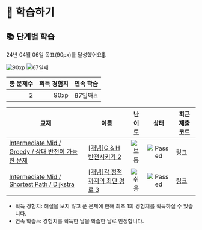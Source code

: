 # 📖 학습하기

## 📚 단계별 학습
24년 04월 06일 목표(90px)를 달성했어요🥳.

![90xp](https://img.shields.io/badge/EXP-90xp-%235cb85c.svg?for-the-badge)
![67일째](https://img.shields.io/badge/연속학습-67일째-%23E34F26.svg?for-the-badge)

|총 문제수|획득 경험치|연속 학습|
|---:|---:|---|
2|90xp|67일째🔥|

|교재|이름|난이도|상태|최근 제출 코드|
|---|---|:---:|:---:|---|
|[Intermediate Mid / Greedy / 상태 반전이 가능한 문제](https://www.codetree.ai/missions?missionId=8)|[[개념]G & H 반전시키기 2](https://www.codetree.ai/missions/8/problems/reversing-g-and-h-2)|![보통][medium]|![Passed][passed]|[링크](https://github.com/pinegreen83/codetree-TILs/blob/main/240406/G%20%26%20H%20%EB%B0%98%EC%A0%84%EC%8B%9C%ED%82%A4%EA%B8%B0%202/reversing-g-and-h-2.cpp)|
|[Intermediate Mid / Shortest Path / Dijkstra](https://www.codetree.ai/missions?missionId=8)|[[개념]각 정점까지의 최단 경로 3](https://www.codetree.ai/missions/8/problems/shortest-path-to-each-vertex-3)|![쉬움][easy]|![Passed][passed]|[링크](https://github.com/pinegreen83/codetree-TILs/blob/main/240406/%EA%B0%81%20%EC%A0%95%EC%A0%90%EA%B9%8C%EC%A7%80%EC%9D%98%20%EC%B5%9C%EB%8B%A8%20%EA%B2%BD%EB%A1%9C%203/shortest-path-to-each-vertex-3.cpp)|


* 획득 경험치: 해설을 보지 않고 푼 문제에 한해 최초 1회 경험치를 획득하실 수 있습니다.
* 연속 학습🔥: 경험치를 획득한 날을 학습한 날로 인정합니다.










[b5]: https://img.shields.io/badge/Bronze_5-%235D3E31.svg
[b4]: https://img.shields.io/badge/Bronze_4-%235D3E31.svg
[b3]: https://img.shields.io/badge/Bronze_3-%235D3E31.svg
[b2]: https://img.shields.io/badge/Bronze_2-%235D3E31.svg
[b1]: https://img.shields.io/badge/Bronze_1-%235D3E31.svg
[s5]: https://img.shields.io/badge/Silver_5-%23394960.svg
[s4]: https://img.shields.io/badge/Silver_4-%23394960.svg
[s3]: https://img.shields.io/badge/Silver_3-%23394960.svg
[s2]: https://img.shields.io/badge/Silver_2-%23394960.svg
[s1]: https://img.shields.io/badge/Silver_1-%23394960.svg
[g5]: https://img.shields.io/badge/Gold_5-%23FFC433.svg
[g4]: https://img.shields.io/badge/Gold_4-%23FFC433.svg
[g3]: https://img.shields.io/badge/Gold_3-%23FFC433.svg
[g2]: https://img.shields.io/badge/Gold_2-%23FFC433.svg
[g1]: https://img.shields.io/badge/Gold_1-%23FFC433.svg
[p5]: https://img.shields.io/badge/Platinum_5-%2376DDD8.svg
[p4]: https://img.shields.io/badge/Platinum_4-%2376DDD8.svg
[p3]: https://img.shields.io/badge/Platinum_3-%2376DDD8.svg
[p2]: https://img.shields.io/badge/Platinum_2-%2376DDD8.svg
[p1]: https://img.shields.io/badge/Platinum_1-%2376DDD8.svg
[passed]: https://img.shields.io/badge/Passed-%23009D27.svg
[failed]: https://img.shields.io/badge/Failed-%23D24D57.svg
[easy]: https://img.shields.io/badge/쉬움-%235cb85c.svg?for-the-badge
[medium]: https://img.shields.io/badge/보통-%23FFC433.svg?for-the-badge
[hard]: https://img.shields.io/badge/어려움-%23D24D57.svg?for-the-badge